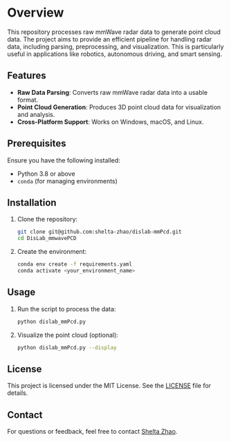 # Overview

This repository processes raw mmWave radar data to generate point cloud data. The project aims to provide an efficient pipeline for handling radar data, including parsing, preprocessing, and visualization. This is particularly useful in applications like robotics, autonomous driving, and smart sensing.

## Features

- **Raw Data Parsing**: Converts raw mmWave radar data into a usable format.  
- **Point Cloud Generation**: Produces 3D point cloud data for visualization and analysis.  
- **Cross-Platform Support**: Works on Windows, macOS, and Linux.  

## Prerequisites

Ensure you have the following installed:

- Python 3.8 or above  
- `conda` (for managing environments)

## Installation

1. Clone the repository:

   ```bash
   git clone git@github.com:shelta-zhao/dislab-mmPcd.git
   cd DisLab_mmwavePCD
   ```

2. Create the environment:
   
   ```bash
   conda env create -f requirements.yaml
   conda activate <your_environment_name>
   ```

## Usage

1. Run the script to process the data:  

   ```bash
   python dislab_mmPcd.py
   ```

2. Visualize the point cloud (optional):  

   ```bash
   python dislab_mmPcd.py --display
   ```

## License

This project is licensed under the MIT License. See the [LICENSE](LICENSE) file for details.


## Contact

For questions or feedback, feel free to contact [Shelta Zhao](mailto:xiaotang_zhao@outlook.com).
